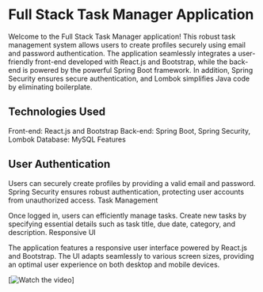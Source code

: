 # Full Stack Task Manager Application

Welcome to the Full Stack Task Manager application! This robust task management system allows users to create profiles securely using email and password authentication. The application seamlessly integrates a user-friendly front-end developed with React.js and Bootstrap, while the back-end is powered by the powerful Spring Boot framework. In addition, Spring Security ensures secure authentication, and Lombok simplifies Java code by eliminating boilerplate.

## Technologies Used

Front-end: React.js and Bootstrap
Back-end: Spring Boot, Spring Security, Lombok
Database: MySQL
Features

## User Authentication

Users can securely create profiles by providing a valid email and password.
Spring Security ensures robust authentication, protecting user accounts from unauthorized access.
Task Management

Once logged in, users can efficiently manage tasks.
Create new tasks by specifying essential details such as task title, due date, category, and description.
Responsive UI

The application features a responsive user interface powered by React.js and Bootstrap.
The UI adapts seamlessly to various screen sizes, providing an optimal user experience on both desktop and mobile devices.


[![Watch the video](https://www.youtube.com/watch?v=5T7URo7GXnI)]
